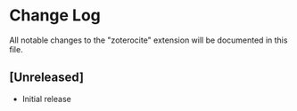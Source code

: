 # Change Log

All notable changes to the "zoterocite" extension will be documented in this file.


## [Unreleased]

- Initial release